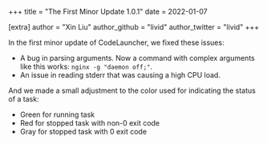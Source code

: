 +++
title = "The First Minor Update 1.0.1"
date = 2022-01-07

[extra]
author = "Xin Liu"
author_github = "livid"
author_twitter = "livid"
+++

In the first minor update of CodeLauncher, we fixed these issues:

- A bug in parsing arguments. Now a command with complex arguments like this works: `nginx -g "daemon off;"`.
- An issue in reading stderr that was causing a high CPU load.

And we made a small adjustment to the color used for indicating the status of a task:

- Green for running task
- Red for stopped task with non-0 exit code
- Gray for stopped task with 0 exit code